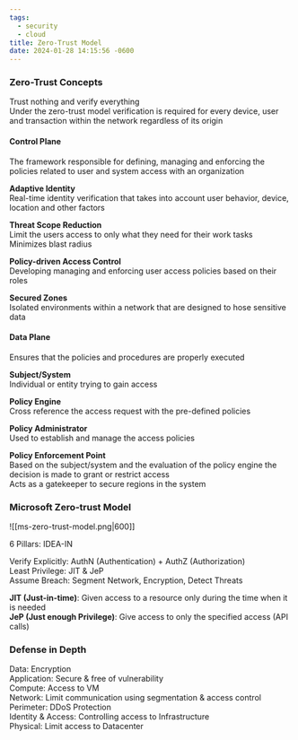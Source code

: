 ```yaml
---
tags:
  - security
  - cloud
title: Zero-Trust Model
date: 2024-01-28 14:15:56 -0600
---
```


### Zero-Trust Concepts

Trust nothing and verify everything  
Under the zero-trust model verification is required for every device, user and transaction within the network regardless of its origin

#### Control Plane
The framework responsible for defining, managing and enforcing the policies related to user and system access with an organization

**Adaptive Identity**  
Real-time identity verification that takes into account user behavior, device, location and other factors

**Threat Scope Reduction**  
Limit the users access to only what they need for their work tasks  
Minimizes blast radius

**Policy-driven Access Control**  
Developing managing and enforcing user access policies based on their roles  

**Secured Zones**  
Isolated environments within a network that are designed to hose sensitive data

#### Data Plane
Ensures that the policies and procedures are properly executed

**Subject/System**  
Individual or entity trying to gain access

**Policy Engine**  
Cross reference the access request with the pre-defined policies

**Policy Administrator**  
Used to establish and manage the access policies

**Policy Enforcement Point**  
Based on the subject/system and the evaluation of the policy engine the decision is made to grant or restrict access  
Acts as a gatekeeper to secure regions in the system

### Microsoft Zero-trust Model

![[ms-zero-trust-model.png|600]]

6 Pillars: IDEA-IN  

Verify Explicitly: AuthN (Authentication) + AuthZ (Authorization)  
Least Privilege: JIT & JeP  
Assume Breach: Segment Network, Encryption, Detect Threats

**JIT (Just-in-time)**: Given access to a resource only during the time when it is needed  
**JeP (Just enough Privilege)**: Give access to only the specified access (API calls)

### Defense in Depth

Data: Encryption  
Application: Secure & free of vulnerability  
Compute: Access to VM  
Network: Limit communication using segmentation & access control  
Perimeter: DDoS Protection  
Identity & Access: Controlling access to Infrastructure  
Physical: Limit access to Datacenter
